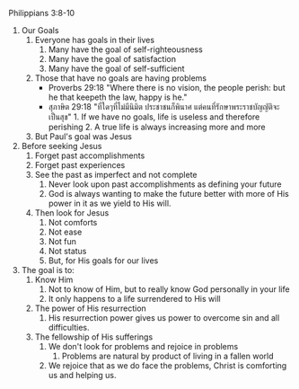 Philippians 3:8-10

1. Our Goals
   1. Everyone has goals in their lives
      1. Many have the goal of self-righteousness
      2. Many have the goal of satisfaction
      3. Many have the goal of self-sufficient
   2. Those that have no goals are having problems
        - Proverbs 29:18 "Where there is no vision, the people perish: but he that keepeth the law, happy is he."
        - สุภาษิต 29:18 "ที่ใดๆที่ไม่มีนิมิต ประชาชนก็พินาศ แต่คนที่รักษาพระราชบัญญัติจะเป็นสุข"
    			1. If we have no goals, life is useless and therefore perishing
    			2. A true life is always increasing more and more
    3. But Paul's goal was Jesus	
2. Before seeking Jesus
	1. Forget past accomplishments
	2. Forget past experiences
	3. See the past as imperfect and not complete
		1. Never look upon past accomplishments as defining your future
		2. God is always wanting to make the future better with more of His power in it as we yield to His will.
	4. Then look for Jesus	
		1. Not comforts
		2. Not ease
		3. Not fun
		4. Not status
		5. But, for His goals for our lives
3. The goal is to:
	1. Know Him
		1. Not to know of Him, but to really know God personally in your life
		2. It only happens to a life surrendered to His will
	2. The power of His resurrection
		1. His resurrection power gives us power to overcome sin and all difficulties.
	3. The fellowship of His sufferings
		1. We don't look for problems and rejoice in problems
			1. Problems are natural by product of living in a fallen world
		2. We rejoice that as we do face the problems, Christ is comforting us and helping us.